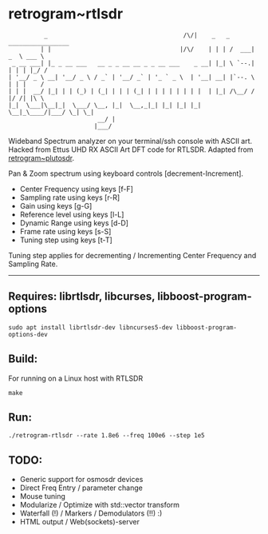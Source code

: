 # retrogram~rtlsdr 

	          _                                      /\/|    _   _ _________________ 
	         | |                                    |/\/    | | | /  ___|  _  \ ___ \
	 _ __ ___| |_ _ __ ___   __ _ _ __ __ _ _ __ ___    _ __| |_| \ `--.| | | | |_/ /
	| '__/ _ \ __| '__/ _ \ / _` | '__/ _` | '_ ` _ \  | '__| __| |`--. \ | | |    / 
	| | |  __/ |_| | | (_) | (_| | | | (_| | | | | | | | |  | |_| /\__/ / |/ /| |\ \ 
	|_|  \___|\__|_|  \___/ \__, |_|  \__,_|_| |_| |_| |_|   \__|_\____/|___/ \_| \_|
	                         __/ |                                                   
	                        |___/                                                    


Wideband Spectrum analyzer on your terminal/ssh console with ASCII art. 
Hacked from Ettus UHD RX ASCII Art DFT code for RTLSDR. Adapted from [retrogram~plutosdr](). 

Pan & Zoom spectrum using keyboard controls [decrement-Increment]. 

* Center Frequency using keys [f-F] 
* Sampling rate    using keys [r-R]
* Gain 			   using keys [g-G]
* Reference level  using keys [l-L] 
* Dynamic Range    using keys [d-D]
* Frame rate       using keys [s-S]
* Tuning step	   using keys [t-T]

Tuning step applies for decrementing / Incrementing Center Frequency and Sampling Rate.

---

## Requires: librtlsdr, libcurses, libboost-program-options
	
	sudo apt install librtlsdr-dev libncurses5-dev libboost-program-options-dev

## Build:

For running on a Linux host with RTLSDR 

	make

## Run:

	./retrogram-rtlsdr --rate 1.8e6 --freq 100e6 --step 1e5

## TODO:

* Generic support for osmosdr devices
* Direct Freq Entry / parameter change 
* Mouse tuning
* Modularize / Optimize with std::vector transform
* Waterfall (!) / Markers / Demodulators (!!) :)
* HTML output / Web(sockets)-server
